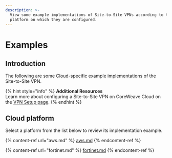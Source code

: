 ```yaml
---
description: >-
  View some example implementations of Site-to-Site VPNs according to the Cloud
  platform on which they are configured.
---
```


# Examples

## Introduction

The following are some Cloud-specific example implementations of the Site-to-Site VPN.

{% hint style="info" %}
**Additional Resources**\
Learn more about configuring a Site-to-Site VPN on CoreWeave Cloud on the [VPN Setup page](../).
{% endhint %}

## Cloud platform

Select a platform from the list below to review its implementation example.

{% content-ref url="aws.md" %}
[aws.md](aws.md)
{% endcontent-ref %}

{% content-ref url="fortinet.md" %}
[fortinet.md](fortinet.md)
{% endcontent-ref %}
